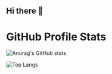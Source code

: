 ## Hi there 👋

# GitHub Profile Stats

![Anurag's GitHub stats](https://github-readme-stats.vercel.app/api?username=337ubaid&show_icons=true&hide_title=true&count_private=true&include_all_commits=true&hide=prs&theme=dark)

![Top Langs](https://github-readme-stats.vercel.app/api/top-langs/?username=yourusername&layout=compact&theme=dark)


<!--
**337ubaid/337ubaid** is a ✨ _special_ ✨ repository because its `README.md` (this file) appears on your GitHub profile.

Here are some ideas to get you started:

- 🔭 I’m currently working on ...
- 🌱 I’m currently learning ...
- 👯 I’m looking to collaborate on ...
- 🤔 I’m looking for help with ...
- 💬 Ask me about ...
- 📫 How to reach me: ...
- 😄 Pronouns: ...
- ⚡ Fun fact: ...
-->
